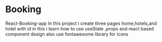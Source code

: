 # Booking
React-Booking-app
In this project i create three pages 
home,hotels,and hotel with id
in this i learn how to use useState ,props and react based component design 
also use fontawesome library for icons 
